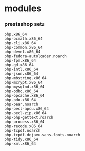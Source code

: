 modules
==============
### prestashop setu
    php.x86_64
    php-bcmath.x86_64
    php-cli.x86_64
    php-common.x86_64
    php-devel.x86_64
    php-fedora-autoloader.noarch
    php-fpm.x86_64
    php-gd.x86_64
    php-intl.x86_64
    php-json.x86_64
    php-mbstring.x86_64
    php-mcrypt.x86_64
    php-mysqlnd.x86_64
    php-odbc.x86_64
    php-opcache.x86_64
    php-pdo.x86_64
    php-pear.noarch
    php-pecl-apcu.x86_64
    php-pecl-zip.x86_64
    php-php-gettext.noarch
    php-process.x86_64
    php-recode.x86_64
    php-tcpdf.noarch
    php-tcpdf-dejavu-sans-fonts.noarch
    php-tidy.x86_64
    php-xml.x86_64

